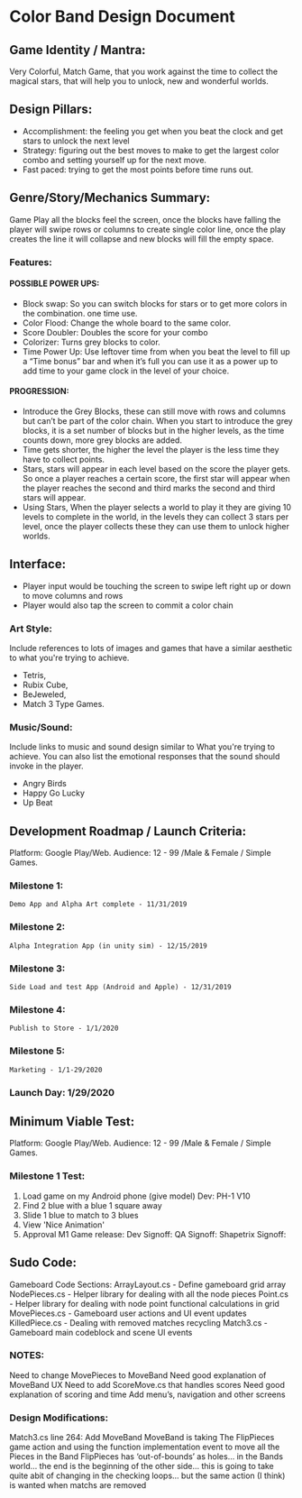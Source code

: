 # Color Band Design Document

## Game Identity / Mantra: 
Very Colorful, Match Game, that you work against the time to collect the magical stars, that will help you to unlock, new and wonderful worlds. 

## Design Pillars:
- Accomplishment: the feeling you get when you beat the clock and get stars to unlock the next level
- Strategy: figuring out the best moves to make to get the largest color combo and setting yourself up for the next move.  
- Fast paced: trying to get the most points before time runs out. 

## Genre/Story/Mechanics Summary:
Game Play all the blocks feel the screen, once the blocks have falling the player will swipe rows or columns to create single color line, once the play creates the line it will collapse and new blocks will fill the empty space.

### Features: 

#### POSSIBLE POWER UPS:
- Block swap: So you can switch blocks for stars or to get more colors in the combination. one time use.
- Color Flood: Change the whole board to the same color. 
- Score Doubler: Doubles the score for your combo
- Colorizer: Turns grey blocks to color.
- Time Power Up: Use leftover time from when you beat the level to fill up a “Time bonus” bar and when it’s full you can use it as a power up to add time to your game clock in the level of your choice. 

#### PROGRESSION:
- Introduce the Grey Blocks, these can still move with rows and columns but can’t be part of the color chain. When you start to introduce the grey blocks, it is a set number of blocks but in the higher levels, as the time counts down, more grey blocks are added.
- Time gets shorter, the higher the level the player is the less time they have to collect points. 
- Stars, stars will appear in each level based on the score the player gets. So once a player reaches a certain score, the first star will appear when the player reaches the second and third marks the second and third stars will appear. 
- Using Stars, When the player selects a world to play it they are giving 10 levels to complete in the world, in the levels they can collect 3 stars per level, once the player collects these they can use them to unlock higher worlds. 

## Interface: 
- Player input would be touching the screen to swipe left right up or down to move columns and rows
- Player would also tap the screen to commit a color chain 

### Art Style: 
Include references to lots of images and games that have a similar aesthetic to what you're trying to achieve. 

- Tetris, 
- Rubix Cube, 
- BeJeweled, 
- Match 3 Type Games.

### Music/Sound: 
Include links to music and sound design similar to What you're trying to achieve. You can also list the emotional responses that the sound should invoke in the player.

- Angry Birds
- Happy Go Lucky
- Up Beat

## Development Roadmap / Launch Criteria: 
Platform: Google Play/Web. 	        Audience: 12 - 99 /Male & Female / Simple Games.

### Milestone 1:
	Demo App and Alpha Art complete - 11/31/2019

### Milestone 2:
	Alpha Integration App (in unity sim) - 12/15/2019

### Milestone 3:
	Side Load and test App (Android and Apple) - 12/31/2019

### Milestone 4:
	Publish to Store - 1/1/2020

### Milestone 5:
	Marketing - 1/1-29/2020

### Launch Day: 1/29/2020

## Minimum Viable Test: 
Platform: Google Play/Web. 	        Audience: 12 - 99 /Male & Female / Simple Games.

### Milestone 1 Test:
1. Load game on my Android phone (give model) Dev: PH-1 V10
2. Find 2 blue with a blue 1 square away
3. Slide 1 blue to match to 3 blues
4. View 'Nice Animation'
5. Approval M1 Game release:
	Dev Signoff:
	QA Signoff:
	Shapetrix Signoff: 


	
## Sudo Code: 

Gameboard Code Sections:
ArrayLayout.cs - Define gameboard grid array
NodePieces.cs - Helper library for dealing with all the node pieces
Point.cs - Helper library for dealing with node point functional calculations in grid
MovePieces.cs - Gameboard user actions and UI event updates
KilledPiece.cs - Dealing with removed matches recycling
Match3.cs - Gameboard main codeblock and scene UI events

### NOTES:
Need to change MovePieces to MoveBand
Need good explanation of MoveBand UX
Need to add ScoreMove.cs that handles scores
Need good explanation of scoring and time
Add menu’s, navigation and other screens

### Design Modifications:
Match3.cs line 264: Add MoveBand
MoveBand is taking The FlipPieces game action and using the function implementation event to move all the Pieces in the Band
FlipPieces has ‘out-of-bounds’ as holes… in the Bands world… the end is the beginning of the other side… this is going to take quite abit of changing in the checking loops… but the same action (I think) is wanted when matchs are removed

	
	
